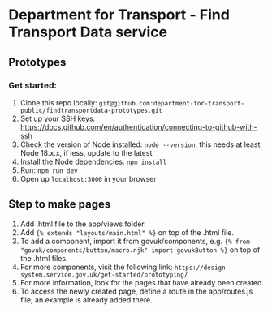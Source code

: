 # Department for Transport - Find Transport Data service
## Prototypes

### Get started:
1. Clone this repo locally: `git@github.com:department-for-transport-public/findtransportdata-prototypes.git`
2. Set up your SSH keys: https://docs.github.com/en/authentication/connecting-to-github-with-ssh
3. Check the version of Node installed: `node --version`, this needs at least Node 18.x.x, if less, update to the latest
4. Install the Node dependencies: `npm install`
5. Run: `npm run dev`
6. Open up `localhost:3000` in your browser


## Step to make pages
1. Add .html file to the app/views folder.
2. Add `{% extends "layouts/main.html" %}` on top of the .html file.
3. To add a component, import it from govuk/components, e.g. `{% from "govuk/components/button/macro.njk" import govukButton %}` on top of the .html files.
4. For more components, visit the following link: `https://design-system.service.gov.uk/get-started/prototyping/`
5. For more information, look for the pages that have already been created.
6. To access the newly created page, define a route in the app/routes.js file; an example is already added there.